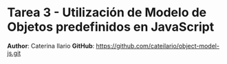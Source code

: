 # Tarea 3 - Utilización de Modelo de Objetos predefinidos en JavaScript
**Author**: Caterina Ilario
**GitHub**: https://github.com/cateilario/object-model-js.git